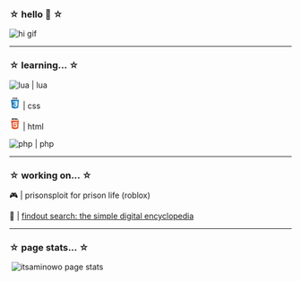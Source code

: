 <h3 align="left">☆ hello 👋 ☆</h3>
<img src="https://media.giphy.com/media/vFKqnCdLPNOKc/giphy.gif" width="240" height="200" alt="hi gif"></img>
<hr>
<h3 align="left">☆ learning... ☆</h3>
<p align="left"> <img src="https://cdn.hackr.io/uploads/topics_svg/lua.svg" alt="lua" width="20" height="20"/> | lua</p>

<p align="left"> <img src="https://raw.githubusercontent.com/devicons/devicon/master/icons/css3/css3-original-wordmark.svg" alt="css" width="20" height="20"/> | css</p>
  
<p align="left"> <img src="https://raw.githubusercontent.com/devicons/devicon/master/icons/html5/html5-original-wordmark.svg" alt="html" width="20" height="20"/> | html</p>

<p align="left"> <img src="https://encrypted-tbn0.gstatic.com/images?q=tbn:ANd9GcQUEY4khDDf-5bMG2_c3QrnJLvd-nGsPmz6tw&s](https://static-00.iconduck.com/assets.00/php-icon-2048x2048-zjxns1zh.png" alt="php" width="20" height="20"/> | php</p>
<hr>
<h3 align="left">☆ working on... ☆</h3>
<p align="left">🎮 | prisonsploit for prison life (roblox)</p>
<p align="left">📓 | <a href="https://fos.rf.gd/">findout search: the simple digital encyclopedia</a></p>
<hr>
<h3 align="left">☆ page stats... ☆</h3>
<p>&nbsp;<img src="https://github-readme-stats.vercel.app/api?username=itsaminowo&show_icons=true&locale=en" alt="itsaminowo page stats" /></p>
